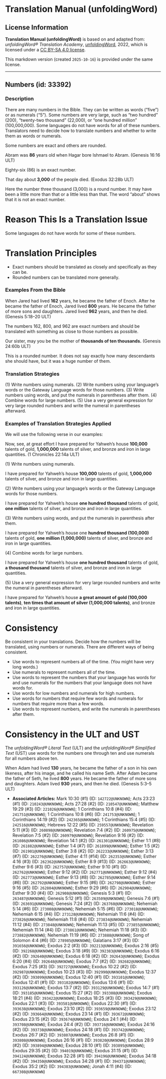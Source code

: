 # Translation Manual (unfoldingWord)

## License Information

**Translation Manual (unfoldingWord)** is based on and adapted from: _unfoldingWord® Translation Academy_, [unfoldingWord](https://unfoldingword.org/utw), 2022, which is licensed under a [CC BY-SA 4.0 license](https://creativecommons.org/licenses/by-sa/4.0/legalcode.en).

This markdown version (created `2025-10-16`) is provided under the same license.



--------------------------------

## Numbers (id: 33392)

### Description

There are many numbers in the Bible. They can be written as words (“five”) or as numerals (“5”). Some numbers are very large, such as “two hundred” (200\), “twenty\-two thousand” (22,000\), or “one hundred million” (100,000,000\). Some languages do not have words for all of these numbers. Translators need to decide how to translate numbers and whether to write them as words or numerals.

Some numbers are exact and others are rounded.

Abram was **86** years old when Hagar bore Ishmael to Abram. (Genesis 16:16 ULT)

Eighty\-six (86\) is an exact number.

That day about **3,000** of the people died. (Exodus 32:28b ULT)

Here the number three thousand (3,000\) is a round number. It may have been a little more than that or a little less than that. The word “about” shows that it is not an exact number.

Reason This Is a Translation Issue
==================================

Some languages do not have words for some of these numbers.

Translation Principles
======================

* Exact numbers should be translated as closely and specifically as they can be.
* Rounded numbers can be translated more generally.

### Examples From the Bible

When Jared had lived **162** years, he became the father of Enoch. After he became the father of Enoch, Jared lived **800** years. He became the father of more sons and daughters. Jared lived **962** years, and then he died. (Genesis 5:18–20 ULT)

The numbers 162, 800, and 962 are exact numbers and should be translated with something as close to those numbers as possible.

Our sister, may you be the mother of **thousands of ten thousands.** (Genesis 24:60b ULT)

This is a rounded number. It does not say exactly how many descendants she should have, but it was a huge number of them.

### Translation Strategies

(1\) Write numbers using numerals. (2\) Write numbers using your language’s words or the Gateway Language words for those numbers. (3\) Write numbers using words, and put the numerals in parentheses after them. (4\) Combine words for large numbers. (5\) Use a very general expression for very large rounded numbers and write the numeral in parentheses afterward.

### Examples of Translation Strategies Applied

We will use the following verse in our examples:

Now, see, at great effort I have prepared for Yahweh’s house **100,000** talents of gold, **1,000,000** talents of silver, and bronze and iron in large quantities. (1 Chronicles 22:14a ULT)

(1\) Write numbers using numerals.

I have prepared for Yahweh’s house **100,000** talents of gold, **1,000,000** talents of silver, and bronze and iron in large quantities.

(2\) Write numbers using your language’s words or the Gateway Language words for those numbers.

I have prepared for Yahweh’s house **one hundred thousand** talents of gold, **one million** talents of silver, and bronze and iron in large quantities.

(3\) Write numbers using words, and put the numerals in parenthesis after them.

I have prepared for Yahweh’s house one **hundred thousand (100,000\)** talents of gold, **one million (1,000,000\)** talents of silver, and bronze and iron in large quantities.

(4\) Combine words for large numbers.

I have prepared for Yahweh’s house **one hundred thousand** talents of gold, **a thousand thousand** talents of silver, and bronze and iron in large quantities.

(5\) Use a very general expression for very large rounded numbers and write the numeral in parentheses afterward.

I have prepared for Yahweh’s house **a great amount of gold (100,000 talents)**, **ten times that amount of silver (1,000,000 talents)**, and bronze and iron in large quantities.

Consistency
===========

Be consistent in your translations. Decide how the numbers will be translated, using numbers or numerals. There are different ways of being consistent.

* Use words to represent numbers all of the time. (You might have very long words.)
* Use numerals to represent numbers all of the time.
* Use words to represent the numbers that your language has words for and use numerals for the numbers that your language does not have words for.
* Use words for low numbers and numerals for high numbers.
* Use words for numbers that require few words and numerals for numbers that require more than a few words.
* Use words to represent numbers, and write the numerals in parentheses after them.

Consistency in the ULT and UST
==============================

The *unfoldingWord® Literal Text* (ULT) and the *unfoldingWord® Simplified Text* (UST) use words for the numbers one through ten and use numerals for all numbers above ten.

When Adam had lived **130** years, he became the father of a son in his own likeness, after his image, and he called his name Seth. After Adam became the father of Seth, he lived **800** years. He became the father of more sons and daughters. Adam lived **930** years, and then he died. (Genesis 5:3–5 ULT)

* **Associated Articles:** Mark 10:30 (#1) (ID: `142722@UNKNOWN`); Acts 23:23 (#1) (ID: `210243@UNKNOWN`); Acts 27:28 (#2) (ID: `210547@UNKNOWN`); Matthew 19:29 (#3) (ID: `221026@UNKNOWN`); 1 Corinthians 10:8 (#4) (ID: `241751@UNKNOWN`); 1 Corinthians 10:8 (#6) (ID: `241753@UNKNOWN`); 1 Corinthians 14:19 (#2) (ID: `242365@UNKNOWN`); 1 Corinthians 15:4 (#5) (ID: `242516@UNKNOWN`); Hebrews 12:22 (#5) (ID: `259557@UNKNOWN`); Revelation 5:11 (#3) (ID: `260898@UNKNOWN`); Revelation 7:4 (#2) (ID: `260975@UNKNOWN`); Revelation 7:5 (#2) (ID: `260979@UNKNOWN`); Revelation 9:16 (#2) (ID: `261086@UNKNOWN`); Revelation 14:1 (#2) (ID: `261301@UNKNOWN`); Esther 1:1 (#8) (ID: `261882@UNKNOWN`); Esther 1:4 (#7) (ID: `261899@UNKNOWN`); Esther 1:5 (#2) (ID: `261901@UNKNOWN`); Esther 3:8 (#2) (ID: `262233@UNKNOWN`); Esther 3:13 (#7) (ID: `262276@UNKNOWN`); Esther 4:11 (#14) (ID: `262353@UNKNOWN`); Esther 4:16 (#3) (ID: `262362@UNKNOWN`); Esther 8:9 (#13) (ID: `262663@UNKNOWN`); Esther 9:6 (#3) (ID: `262757@UNKNOWN`); Esther 9:10 (#1) (ID: `262762@UNKNOWN`); Esther 9:12 (#2) (ID: `262771@UNKNOWN`); Esther 9:12 (#4) (ID: `262773@UNKNOWN`); Esther 9:13 (#8) (ID: `262785@UNKNOWN`); Esther 9:14 (#6) (ID: `262792@UNKNOWN`); Esther 9:15 (#6) (ID: `262798@UNKNOWN`); Esther 9:16 (#5) (ID: `262804@UNKNOWN`); Esther 9:29 (#6) (ID: `262904@UNKNOWN`); Esther 9:30 (#4) (ID: `262908@UNKNOWN`); Genesis 5:3 (#1) (ID: `263487@UNKNOWN`); Genesis 5:12 (#1) (ID: `263509@UNKNOWN`); Genesis 7:6 (#1) (ID: `263691@UNKNOWN`); Genesis 7:24 (#2) (ID: `263760@UNKNOWN`); Nehemiah 5:14 (#6) (ID: `273008@UNKNOWN`); Nehemiah 5:15 (#6) (ID: `273018@UNKNOWN`); Nehemiah 6:15 (#4) (ID: `273128@UNKNOWN`); Nehemiah 11:6 (#4) (ID: `273826@UNKNOWN`); Nehemiah 11:8 (#4) (ID: `273834@UNKNOWN`); Nehemiah 11:12 (#4) (ID: `273848@UNKNOWN`); Nehemiah 11:13 (#5) (ID: `273855@UNKNOWN`); Nehemiah 11:14 (#4) (ID: `273861@UNKNOWN`); Nehemiah 11:18 (#3) (ID: `273882@UNKNOWN`); Nehemiah 11:19 (#6) (ID: `273888@UNKNOWN`); Song of Solomon 4:4 (#6) (ID: `278985@UNKNOWN`); Galatians 3:17 (#3) (ID: `391656@UNKNOWN`); Exodus 2:2 (#3) (ID: `392213@UNKNOWN`); Exodus 2:16 (#5) (ID: `392268@UNKNOWN`); Exodus 3:18 (#9) (ID: `392383@UNKNOWN`); Exodus 6:16 (#2) (ID: `392640@UNKNOWN`); Exodus 6:18 (#2) (ID: `392643@UNKNOWN`); Exodus 6:20 (#4) (ID: `392648@UNKNOWN`); Exodus 7:7 (#2) (ID: `392682@UNKNOWN`); Exodus 7:25 (#3) (ID: `392727@UNKNOWN`); Exodus 10:22 (#2) (ID: `392987@UNKNOWN`); Exodus 10:23 (#3) (ID: `392990@UNKNOWN`); Exodus 12:37 (#2) (ID: `393099@UNKNOWN`); Exodus 12:40 (#1) (ID: `393101@UNKNOWN`); Exodus 12:41 (#1) (ID: `393102@UNKNOWN`); Exodus 13:6 (#1) (ID: `393126@UNKNOWN`); Exodus 13:7 (#2) (ID: `393129@UNKNOWN`); Exodus 14:7 (#1) (ID: `393185@UNKNOWN`); Exodus 15:27 (#2) (ID: `393308@UNKNOWN`); Exodus 18:21 (#4) (ID: `393422@UNKNOWN`); Exodus 18:25 (#3) (ID: `393429@UNKNOWN`); Exodus 22:1 (#3) (ID: `393581@UNKNOWN`); Exodus 22:30 (#1) (ID: `393638@UNKNOWN`); Exodus 23:10 (#2) (ID: `393659@UNKNOWN`); Exodus 23:12 (#2) (ID: `393664@UNKNOWN`); Exodus 23:14 (#1) (ID: `393672@UNKNOWN`); Exodus 23:15 (#2) (ID: `393674@UNKNOWN`); Exodus 24:1 (#4) (ID: `393708@UNKNOWN`); Exodus 24:4 (#2) (ID: `393716@UNKNOWN`); Exodus 24:16 (#2) (ID: `393738@UNKNOWN`); Exodus 24:18 (#1) (ID: `393742@UNKNOWN`); Exodus 26:7 (#2) (ID: `393807@UNKNOWN`); Exodus 26:8 (#1) (ID: `393808@UNKNOWN`); Exodus 26:16 (#1) (ID: `393820@UNKNOWN`); Exodus 28:9 (#2) (ID: `393894@UNKNOWN`); Exodus 28:10 (#1) (ID: `393895@UNKNOWN`); Exodus 29:35 (#2) (ID: `394019@UNKNOWN`); Exodus 31:15 (#1) (ID: `394124@UNKNOWN`); Exodus 32:28 (#1) (ID: `394196@UNKNOWN`); Exodus 34:18 (#2) (ID: `394350@UNKNOWN`); Exodus 34:28 (#1) (ID: `394371@UNKNOWN`); Exodus 35:2 (#2) (ID: `394383@UNKNOWN`); Jonah 4:11 (#4) (ID: `667308@UNKNOWN`)

